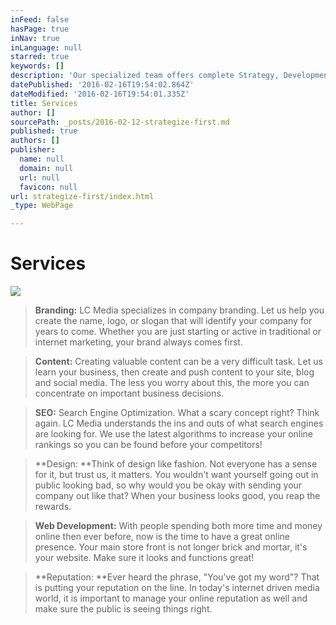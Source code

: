 ```yaml
---
inFeed: false
hasPage: true
inNav: true
inLanguage: null
starred: true
keywords: []
description: 'Our specialized team offers complete Strategy, Development, Design, SEO, Content, Branding, Reputation and Integrated Marketing concepts to effectively leverage your brand, sell your products/services and broadcast your message to a targeted vertical audience. It is our job to determine your needs, help you reach your target market, and share your company story.'
datePublished: '2016-02-16T19:54:02.864Z'
dateModified: '2016-02-16T19:54:01.335Z'
title: Services
author: []
sourcePath: _posts/2016-02-12-strategize-first.md
published: true
authors: []
publisher:
  name: null
  domain: null
  url: null
  favicon: null
url: strategize-first/index.html
_type: WebPage

---
```

# Services
![](https://the-grid-user-content.s3-us-west-2.amazonaws.com/9e27cedb-e548-4ef4-970d-a327e1b8e87f.jpg)

> **Branding:** LC Media specializes in company branding. Let us help  you create the name, logo, or slogan that will identify your company for years to come. Whether you are just starting or active in traditional or internet marketing, your brand always comes first.

> **Content:** Creating valuable content can be a very difficult task. Let us learn your business, then create and push content to your site, blog and social media. The less you worry about this, the more you can concentrate on important business decisions.

> **SEO:** Search Engine Optimization. What a scary concept right? Think again. LC Media understands the ins and outs of what search engines are looking for. We use the latest algorithms to increase your online rankings so you can be found before your competitors!

> **Design: **Think of design like fashion. Not everyone has a sense for it, but trust us, it matters. You wouldn't want yourself going out in public looking bad, so why would you be okay with sending  your company out like that? When your business looks good,  you reap the rewards. 

> **Web Development:** With people spending both more time and money online then ever before, now is the time to have a great online presence. Your main store front is not longer brick and mortar, it's your website. Make sure it looks and functions great!

> **Reputation: **Ever heard the phrase, "You've got my word"? That is putting your reputation on the line. In today's internet driven media world, it is important to manage your online reputation as well and make sure the public is seeing things right.